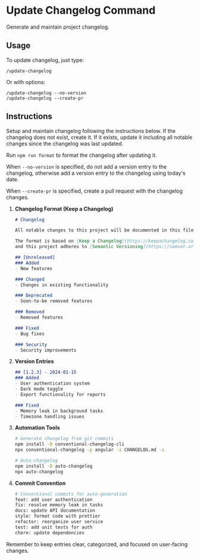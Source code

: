 # Update Changelog Command

Generate and maintain project changelog.

## Usage

To update changelog, just type:
```
/update-changelog
```

Or with options:
```
/update-changelog --no-version
/update-changelog --create-pr
```

## Instructions

Setup and maintain changelog following the instructions below. If the changelog does not exist, create it. If it exists, update it including all notable changes since the changelog was last updated.

Run `npm run format` to format the changelog after updating it.

When `--no-version` is specified, do not add a version entry to the changelog, otherwise add a version entry to the changelog using today's date.

When `--create-pr` is specified, create a pull request with the changelog changes.

1. **Changelog Format (Keep a Changelog)**
   ```markdown
   # Changelog
   
   All notable changes to this project will be documented in this file.
   
   The format is based on [Keep a Changelog](https://keepachangelog.com/en/1.0.0/),
   and this project adheres to [Semantic Versioning](https://semver.org/spec/v2.0.0.html).
   
   ## [Unreleased]
   ### Added
   - New features
   
   ### Changed
   - Changes in existing functionality
   
   ### Deprecated
   - Soon-to-be removed features
   
   ### Removed
   - Removed features
   
   ### Fixed
   - Bug fixes
   
   ### Security
   - Security improvements
   ```

2. **Version Entries**
   ```markdown
   ## [1.2.3] - 2024-01-15
   ### Added
   - User authentication system
   - Dark mode toggle
   - Export functionality for reports
   
   ### Fixed
   - Memory leak in background tasks
   - Timezone handling issues
   ```

3. **Automation Tools**
   ```bash
   # Generate changelog from git commits
   npm install -D conventional-changelog-cli
   npx conventional-changelog -p angular -i CHANGELOG.md -s
   
   # Auto-changelog
   npm install -D auto-changelog
   npx auto-changelog
   ```

4. **Commit Convention**
   ```bash
   # Conventional commits for auto-generation
   feat: add user authentication
   fix: resolve memory leak in tasks
   docs: update API documentation
   style: format code with prettier
   refactor: reorganize user service
   test: add unit tests for auth
   chore: update dependencies
   ```

Remember to keep entries clear, categorized, and focused on user-facing changes.